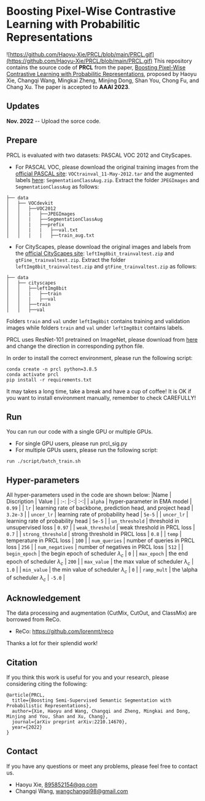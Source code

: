 # Boosting Pixel-Wise Contrastive Learning with Probabilitic Representations
![https://github.com/Haoyu-Xie/PRCL/blob/main/PRCL.gif](https://github.com/Haoyu-Xie/PRCL/blob/main/PRCL.gif)
This repository contains the source code of **PRCL** from the paper, [Boosting Pixel-Wise Contrastive Learning with Probabilitic Representations](https://arxiv.org/abs/2210.14670), proposed by Haoyu Xie, Changqi Wang, Mingkai Zheng, Minjing Dong, Shan You, Chong Fu, and Chang Xu.
The paper is accepted to **AAAI 2023**.
## Updates
**Nov. 2022** -- Upload the sorce code.

## Prepare
PRCL is evaluated with two datasets: PASCAL VOC 2012 and CityScapes. 
- For PASCAL VOC, please download the original training images from the [official PASCAL site](http://host.robots.ox.ac.uk/pascal/VOC/voc2012/VOCtrainval_11-May-2012.tar): `VOCtrainval_11-May-2012.tar` and the augmented labels [here](http://vllab1.ucmerced.edu/~whung/adv-semi-seg/SegmentationClassAug.zip): `SegmentationClassAug.zip`. 
Extract the folder `JPEGImages` and `SegmentationClassAug` as follows:
```data
├── data
│   ├── VOCdevkit
│   │   ├──VOC2012
│   │   |   ├──JPEGImages
│   │   |   ├──SegmentationClassAug
│   │   |   ├──prefix
│   │   |   |   ├──val.txt
│   │   |   |   ├──train_aug.txt
```
- For CityScapes, please download the original images and labels from the [official CityScapes site](https://www.cityscapes-dataset.com/downloads/): `leftImg8bit_trainvaltest.zip` and `gtFine_trainvaltest.zip`.
Extract the folder `leftImg8bit_trainvaltest.zip` and `gtFine_trainvaltest.zip` as follows:
```data
├── data
│   ├── cityscapes
│   │   ├──leftImg8bit
│   │   |   ├──train
│   │   |   ├──val
│   │   ├──train
│   │   ├──val
```
Folders `train` and `val` under `leftImg8bit` contains training and validation images while folders `train` and `val` under `leftImg8bit` contains labels.

PRCL uses ResNet-101 pretrained on ImageNet, please download from [here](https://download.pytorch.org/models/resnet101-63fe2227.pth) and change the direction in corresponding python file.

In order to install the correct environment, please run the following script:
```
conda create -n prcl python=3.8.5
conda activate prcl
pip install -r requirements.txt
```
It may takes a long time, take a break and have a cup of coffee!
It is OK if you want to install environment manually, remember to check CAREFULLY!

## Run
You can run our code with a single GPU or multiple GPUs.
- For single GPU users, please run prcl_sig.py
- For multiple GPUs users, please run the following script: 
```
run ./script/batch_train.sh
```

## Hyper-parameters
All hyper-parameters used in the code are shown below:
|Name        | Discription  |  Value |
| :-: |:-:| :-:|
| `alpha`     | hyper-parameter in EMA model  |  `0.99`  |
| `lr`     | learning rate of backbone, prediction head, and project head  |  `3.2e-3`  |
| `uncer_lr`     | learning rate of probability head  |  `5e-5`  |
| `uncer_lr`     | learning rate of probability head  |  `5e-5`  |
| `un_threshold`     | threshold in unsupervised loss  |  `0.97`  |
| `weak_threshold`     | weak threshold in PRCL loss  |  `0.7`  |
| `strong_threshold`     | strong threshold in PRCL loss  |  `0.8`  |
| `temp`     | temperature in PRCL loss  |  `100`  |
| `num_queries`     | number of queries in PRCL loss  |  `256`  |
| `num_negatives`     | number of negatives in PRCL loss  |  `512`  |
| `begin_epoch`     | the begin epoch of scheduler $\lambda_c$  |  `0`  |
| `max_epoch`     | the end epoch of scheduler $\lambda_c$  |  `200`  |
| `max_value`     | the max value of scheduler $\lambda_c$  |  `1.0`  |
| `min_value`     | the min value of scheduler $\lambda_c$  |  `0`  |
| `ramp_mult`     | the \alpha of scheduler $\lambda_c$  |  `-5.0`  |

## Acknowledgement
The data processing and augmentation (CutMix, CutOut, and ClassMix) are borrowed from ReCo.
- ReCo: https://github.com/lorenmt/reco

Thanks a lot for their splendid work!

## Citation
If you think this work is useful for you and your research, please considering citing the following:
```
@article{PRCL,
  title={Boosting Semi-Supervised Semantic Segmentation with Probabilistic Representations},
  author={Xie, Haoyu and Wang, Changqi and Zheng, Mingkai and Dong, Minjing and You, Shan and Xu, Chang},
  journal={arXiv preprint arXiv:2210.14670},
  year={2022}
}
```

## Contact
If you have any questions or meet any problems, please feel free to contact us.
- Haoyu Xie, [895852154@qq.com](mailto:895852154@qq.com)
- Changqi Wang, [wangchangqi98@gmail.com](mailto:wangchangqi98@gmail.com)
